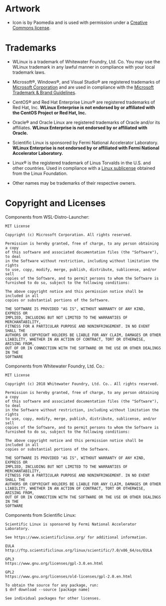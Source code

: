 ﻿# Artwork

- Icon is by Paomedia and is used with permission under a [Creative Commons license](https://www.iconfinder.com/icons/285695/terminal_icon).

# Trademarks

- WLinux is a trademark of Whitewater Foundry, Ltd. Co. You may use the WLinux trademark in any lawful manner in compliance with your local trademark laws.

- Microsoft®, Windows®, and Visual Studio® are registered trademarks of [Microsoft Corporation](https://www.microsoft.com/en-us/legal/intellectualproperty/trademarks/en-us.aspx) and are used in compliance with the [Microsoft Trademark & Brand Guidelines](https://www.microsoft.com/en-us/legal/intellectualproperty/trademarks/usage/general.aspx).

- CentOS® and Red Hat Enterprise Linux® are registered trademarks of Red Hat, Inc. **WLinux Enterprise is not endorsed by or affiliated with the CentOS Project or Red Hat, Inc.**

- Oracle® and Oracle Linux are registered trademarks of Oracle and/or its affiliates. **WLinux Enterprise is not endorsed by or affiliated with Oracle.**

- Scientific Linux is sponsored by Fermi National Accelerator Laboratory. **WLinux Enterprise is not endorsed by or affiliated with Fermi National Accelerator Laboratory.**

- Linux® is the registered trademark of Linus Torvalds in the U.S. and other countries. Used in compliance with a [Linux sublicense](https://www.linuxmark.org/programs/legal/trademark/sublicense-agreement) obtained from the Linux Foundation.

- Other names may be trademarks of their respective owners.

# Copyright and Licenses

Components from WSL-Distro-Launcher:

    MIT License

    Copyright (c) Microsoft Corporation. All rights reserved.

    Permission is hereby granted, free of charge, to any person obtaining a copy
    of this software and associated documentation files (the "Software"), to deal
    in the Software without restriction, including without limitation the rights
    to use, copy, modify, merge, publish, distribute, sublicense, and/or sell
    copies of the Software, and to permit persons to whom the Software is
    furnished to do so, subject to the following conditions:

    The above copyright notice and this permission notice shall be included in all
    copies or substantial portions of the Software.

    THE SOFTWARE IS PROVIDED "AS IS", WITHOUT WARRANTY OF ANY KIND, EXPRESS OR
    IMPLIED, INCLUDING BUT NOT LIMITED TO THE WARRANTIES OF MERCHANTABILITY,
    FITNESS FOR A PARTICULAR PURPOSE AND NONINFRINGEMENT. IN NO EVENT SHALL THE
    AUTHORS OR COPYRIGHT HOLDERS BE LIABLE FOR ANY CLAIM, DAMAGES OR OTHER
    LIABILITY, WHETHER IN AN ACTION OF CONTRACT, TORT OR OTHERWISE, ARISING FROM,
    OUT OF OR IN CONNECTION WITH THE SOFTWARE OR THE USE OR OTHER DEALINGS IN THE
    SOFTWARE

Components from Whitewater Foundry, Ltd. Co.:

    MIT License

    Copyright (c) 2018 Whitewater Foundry, Ltd. Co.. All rights reserved.

    Permission is hereby granted, free of charge, to any person obtaining a copy
    of this software and associated documentation files (the "Software"), to deal
    in the Software without restriction, including without limitation the rights
    to use, copy, modify, merge, publish, distribute, sublicense, and/or sell
    copies of the Software, and to permit persons to whom the Software is
    furnished to do so, subject to the following conditions:

    The above copyright notice and this permission notice shall be included in all
    copies or substantial portions of the Software.

    THE SOFTWARE IS PROVIDED "AS IS", WITHOUT WARRANTY OF ANY KIND, EXPRESS OR
    IMPLIED, INCLUDING BUT NOT LIMITED TO THE WARRANTIES OF MERCHANTABILITY,
    FITNESS FOR A PARTICULAR PURPOSE AND NONINFRINGEMENT. IN NO EVENT SHALL THE
    AUTHORS OR COPYRIGHT HOLDERS BE LIABLE FOR ANY CLAIM, DAMAGES OR OTHER
    LIABILITY, WHETHER IN AN ACTION OF CONTRACT, TORT OR OTHERWISE, ARISING FROM,
    OUT OF OR IN CONNECTION WITH THE SOFTWARE OR THE USE OR OTHER DEALINGS IN THE
    SOFTWARE
    
Components from Scientific Linux:

    Scientific Linux is sponsored by Fermi National Accelerator Laboratory.

    See https://www.scientificlinux.org/ for additional information.

    EULA
    http://ftp.scientificlinux.org/linux/scientific/7.0/x86_64/os/EULA
    
    GPL3
    https://www.gnu.org/licenses/gpl-3.0.en.html
    
    GPL2
    https://www.gnu.org/licenses/old-licenses/gpl-2.0.en.html
    
    To obtain the source for any package, run:
    $ dnf download --source [package name]
    
    See individual packages for other licenses.
